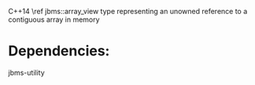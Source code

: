 C++14 \ref jbms::array_view type representing an unowned reference to a contiguous array in memory


Dependencies:
=============

jbms-utility